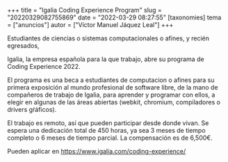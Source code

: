 +++
title = "Igalia Coding Experience Program"
slug = "20220329082755869"
date = "2022-03-29 08:27:55"
[taxonomies]
tema = ["anuncios"]
autor = ["Víctor Manuel Jáquez Leal"]
+++

Estudiantes de ciencias o sistemas computacionales o afines, y recién
egresados,

Igalia, la empresa española para la que trabajo, abre su programa de
Coding Experience 2022.

El programa es una beca a estudiantes de computacion o afines para su
primera exposición al mundo profesional de software libre, de la mano de
compañeros de trabajo de Igalia, para aprender y programar con ellos, a
elegir en algunas de las áreas abiertas (webkit, chromium, compiladores
o drivers gŕáficos).

El trabajo es remoto, así que pueden participar desde donde vivan. Se
espera una dedicación total de 450 horas, ya sea 3 meses de tiempo
completo o 6 meses de tiempo parcial. La compensación es de 6,500€.

Pueden aplicar en https://www.igalia.com/coding-experience/

